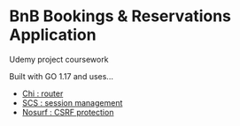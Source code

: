 # BnB Bookings & Reservations Application

Udemy project coursework

Built with GO 1.17 and uses...

- [Chi : router](https://github.com/go-chi/chi/v5)
- [SCS : session management](https://github.com/alexedwards/scs/v2)
- [Nosurf : CSRF protection](https://github.com/justinas/nosurf)
